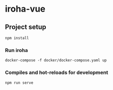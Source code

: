 # iroha-vue

## Project setup
```
npm install
```
### Run iroha
``` docker-compose -f docker/docker-compose.yaml up ```

### Compiles and hot-reloads for development
```
npm run serve
```